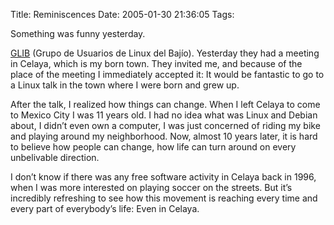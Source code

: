 Title: Reminiscences
Date: 2005-01-30 21:36:05
Tags: 

<p>Something was funny yesterday.</p>
<p><a href="http://www.glib.org.mx">GLIB</a> (Grupo de Usuarios de Linux del Bajío). Yesterday they had a meeting in Celaya, which is my born town. They invited me, and because of the place of the meeting I immediately accepted it: It would be fantastic to go to a Linux talk in the town where I were born and grew up.</p>
<p>After the talk, I realized how things can change. When I left Celaya to come to Mexico City I was 11 years old. I had no idea what was Linux and Debian about, I didn&#8217;t even own a computer, I was just concerned of riding my bike and playing around my neighborhood. Now, almost 10 years later, it is hard to believe how people can change, how life can turn around on every unbelivable direction.</p>
<p>I don&#8217;t know if there was any free software activity in Celaya back in 1996, when I was more interested on playing soccer on the streets. But it&#8217;s incredibly refreshing to see how this movement is reaching every time and every part of everybody&#8217;s life: Even in Celaya.</p>
<br/><br/>
